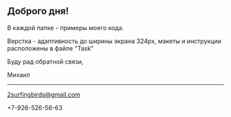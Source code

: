 ## Доброго дня!

В каждой папке - примеры моего кода. 

Верстка - адаптивность до ширины экрана 324px, макеты и инструкции расположены в файле "Task"

Буду рад обратной связи,

Михаил

***

2surfingbirds@gmail.com

+7-926-526-56-63
